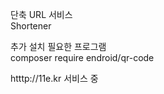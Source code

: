단축 URL 서비스<br/>
Shortener
<p/>
추가 설치 필요한 프로그램 <br/>
composer require endroid/qr-code <br/>
<p/>
htttp://11e.kr 서비스 중
